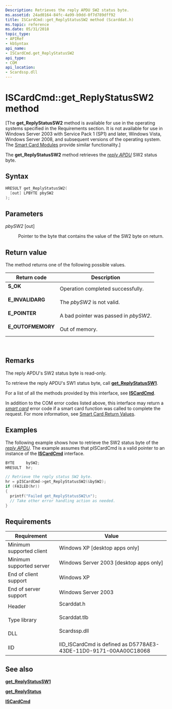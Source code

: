 ```yaml
---
Description: Retrieves the reply APDU SW2 status byte.
ms.assetid: 24ad0164-84fc-4a99-b9dd-0f7d789dff92
title: ISCardCmd::get_ReplyStatusSW2 method (Scarddat.h)
ms.topic: reference
ms.date: 05/31/2018
topic_type: 
- APIRef
- kbSyntax
api_name: 
- ISCardCmd.get_ReplyStatusSW2
api_type: 
- COM
api_location: 
- Scardssp.dll
---
```


# ISCardCmd::get\_ReplyStatusSW2 method

\[The **get\_ReplyStatusSW2** method is available for use in the operating systems specified in the Requirements section. It is not available for use in Windows Server 2003 with Service Pack 1 (SP1) and later, Windows Vista, Windows Server 2008, and subsequent versions of the operating system. The [Smart Card Modules](/previous-versions/windows/desktop/secsmart/smart-card-modules) provide similar functionality.\]

The **get\_ReplyStatusSW2** method retrieves the [*reply APDU*](../secgloss/r-gly.md) SW2 status byte.

## Syntax


```C++
HRESULT get_ReplyStatusSW2(
  [out] LPBYTE pbySW2
);
```



## Parameters

<dl> <dt>

*pbySW2* \[out\]
</dt> <dd>

Pointer to the byte that contains the value of the SW2 byte on return.

</dd> </dl>

## Return value

The method returns one of the following possible values.



| Return code                                                                                   | Description                                      |
|-----------------------------------------------------------------------------------------------|--------------------------------------------------|
| <dl> <dt>**S\_OK**</dt> </dl>          | Operation completed successfully.<br/>     |
| <dl> <dt>**E\_INVALIDARG**</dt> </dl>  | The *pbySW2* is not valid.<br/>            |
| <dl> <dt>**E\_POINTER**</dt> </dl>     | A bad pointer was passed in *pbySW2*.<br/> |
| <dl> <dt>**E\_OUTOFMEMORY**</dt> </dl> | Out of memory.<br/>                        |



 

## Remarks

The reply APDU's SW2 status byte is read-only.

To retrieve the reply APDU's SW1 status byte, call [**get\_ReplyStatusSW1**](iscardcmd-get-replystatussw1.md).

For a list of all the methods provided by this interface, see [**ISCardCmd**](iscardcmd.md).

In addition to the COM error codes listed above, this interface may return a [*smart card*](../secgloss/s-gly.md) error code if a smart card function was called to complete the request. For more information, see [Smart Card Return Values](authentication-return-values.md).

## Examples

The following example shows how to retrieve the SW2 status byte of the [*reply APDU*](../secgloss/r-gly.md). The example assumes that pISCardCmd is a valid pointer to an instance of the [**ISCardCmd**](iscardcmd.md) interface.


```C++
BYTE     bySW2;
HRESULT  hr;

// Retrieve the reply status SW2 byte.
hr = pISCardCmd->get_ReplyStatusSW2(&bySW2);
if (FAILED(hr))
{
  printf("Failed get_ReplyStatusSW2\n");
  // Take other error handling action as needed.
}
```



## Requirements



| Requirement | Value |
|-------------------------------------|-----------------------------------------------------------------------------------------|
| Minimum supported client<br/> | Windows XP \[desktop apps only\]<br/>                                             |
| Minimum supported server<br/> | Windows Server 2003 \[desktop apps only\]<br/>                                    |
| End of client support<br/>    | Windows XP<br/>                                                                   |
| End of server support<br/>    | Windows Server 2003<br/>                                                          |
| Header<br/>                   | <dl> <dt>Scarddat.h</dt> </dl>   |
| Type library<br/>             | <dl> <dt>Scarddat.tlb</dt> </dl> |
| DLL<br/>                      | <dl> <dt>Scardssp.dll</dt> </dl> |
| IID<br/>                      | IID\_ISCardCmd is defined as D5778AE3-43DE-11D0-9171-00AA00C18068<br/>            |



## See also

<dl> <dt>

[**get\_ReplyStatusSW1**](iscardcmd-get-replystatussw1.md)
</dt> <dt>

[**get\_ReplyStatus**](iscardcmd-get-replystatus.md)
</dt> <dt>

[**ISCardCmd**](iscardcmd.md)
</dt> </dl>

 

 
